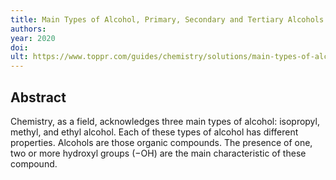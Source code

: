 ```yaml
---
title: Main Types of Alcohol, Primary, Secondary and Tertiary Alcohols
authors: 
year: 2020
doi: 
ult: https://www.toppr.com/guides/chemistry/solutions/main-types-of-alcohol/
---
```

## Abstract
Chemistry, as a field, acknowledges three main types of alcohol: isopropyl, methyl, and ethyl alcohol. Each of these types of alcohol has different properties. Alcohols are those organic compounds. The presence of one, two or more hydroxyl groups (−OH) are the main characteristic of these compound.
